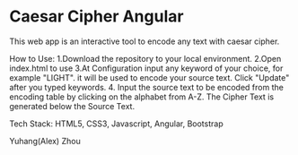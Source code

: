 # Caesar Cipher Angular
This web app is an interactive tool to encode any text with caesar cipher.

How to Use:
1.Download the repository to your local environment.
2.Open index.html to use
3.At Configuration input any keyword of your choice, for example "LIGHT". it will be used to encode your source text. Click "Update" after you typed keywords.
4. Input the source text to be encoded from the encoding table by clicking on the alphabet from A-Z. The Cipher Text is generated below the Source Text.

Tech Stack:
HTML5, CSS3, Javascript, Angular, Bootstrap

Yuhang(Alex) Zhou